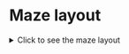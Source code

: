 # Maze layout

<details>
  <summary>Click to see the maze layout</summary>
  <img src="image.png" alt="alt text">
</details>